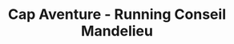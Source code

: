---
title: "Cap Aventure - Running Conseil Mandelieu"
url: /mandelieu-la-napoule/cap-aventure-running-conseil-mandelieu/
shop: Sport
---